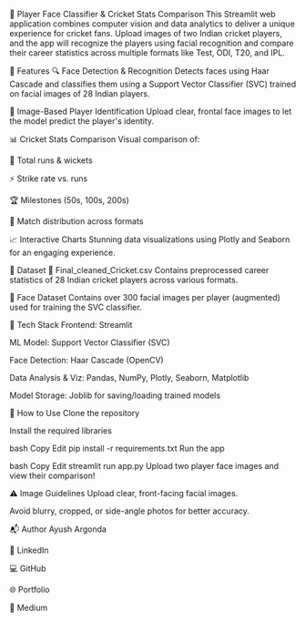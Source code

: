 🧠 Player Face Classifier & Cricket Stats Comparison
This Streamlit web application combines computer vision and data analytics to deliver a unique experience for cricket fans. Upload images of two Indian cricket players, and the app will recognize the players using facial recognition and compare their career statistics across multiple formats like Test, ODI, T20, and IPL.

🚀 Features
🔍 Face Detection & Recognition
Detects faces using Haar Cascade and classifies them using a Support Vector Classifier (SVC) trained on facial images of 28 Indian players.

📸 Image-Based Player Identification
Upload clear, frontal face images to let the model predict the player's identity.

📊 Cricket Stats Comparison
Visual comparison of:

🏏 Total runs & wickets

⚡ Strike rate vs. runs

🏆 Milestones (50s, 100s, 200s)

🧩 Match distribution across formats

📈 Interactive Charts
Stunning data visualizations using Plotly and Seaborn for an engaging experience.

📂 Dataset
📁 Final_cleaned_Cricket.csv
Contains preprocessed career statistics of 28 Indian cricket players across various formats.

📁 Face Dataset
Contains over 300 facial images per player (augmented) used for training the SVC classifier.

🧠 Tech Stack
Frontend: Streamlit

ML Model: Support Vector Classifier (SVC)

Face Detection: Haar Cascade (OpenCV)

Data Analysis & Viz: Pandas, NumPy, Plotly, Seaborn, Matplotlib

Model Storage: Joblib for saving/loading trained models

📸 How to Use
Clone the repository

Install the required libraries

bash
Copy
Edit
pip install -r requirements.txt
Run the app

bash
Copy
Edit
streamlit run app.py
Upload two player face images and view their comparison!

⚠️ Image Guidelines
Upload clear, front-facing facial images.

Avoid blurry, cropped, or side-angle photos for better accuracy.

📬 Author
Ayush Argonda

🔗 LinkedIn

💻 GitHub

🌐 Portfolio

📝 Medium

